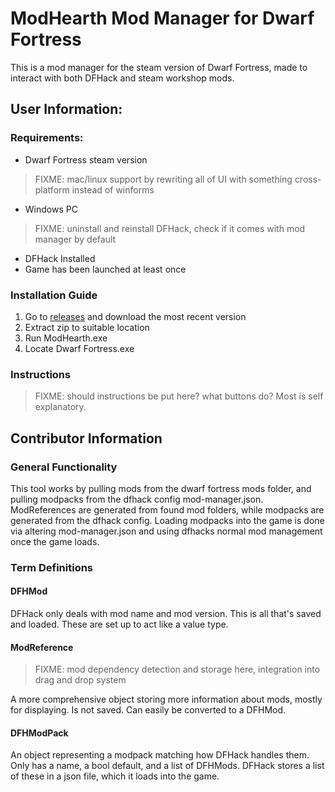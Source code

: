 ﻿# ModHearth Mod Manager for Dwarf Fortress
This is a mod manager for the steam version of Dwarf Fortress, made to interact with both DFHack and steam workshop mods.

## User Information:

### Requirements:
- Dwarf Fortress steam version
> FIXME: mac/linux support by rewriting all of UI with something cross-platform instead of winforms
- Windows PC 
> FIXME: uninstall and reinstall DFHack, check if it comes with mod manager by default
- DFHack Installed
- Game has been launched at least once

### Installation Guide
1. Go to [releases](https://www.google.ca) and download the most recent version 
2. Extract zip to suitable location
3. Run ModHearth.exe
4. Locate Dwarf Fortress.exe

### Instructions
> FIXME: should instructions be put here? what buttons do? Most is self explanatory.

## Contributor Information

### General Functionality
This tool works by pulling mods from the dwarf fortress mods folder, and pulling modpacks from the dfhack config mod-manager.json.
ModReferences are generated from found mod folders, while modpacks are generated from the dfhack config.
Loading modpacks into the game is done via altering mod-manager.json and using dfhacks normal mod management once the game loads.

### Term Definitions
#### DFHMod
DFHack only deals with mod name and mod version. This is all that's saved and loaded.
These are set up to act like a value type.  

#### ModReference
> FIXME: mod dependency detection and storage here, integration into drag and drop system

A more comprehensive object storing more information about mods, mostly for displaying. Is not saved.
Can easily be converted to a DFHMod.

#### DFHModPack
An object representing a modpack matching how DFHack handles them. Only has a name, a bool default, and a list of DFHMods.
DFHack stores a list of these in a json file, which it loads into the game. 
